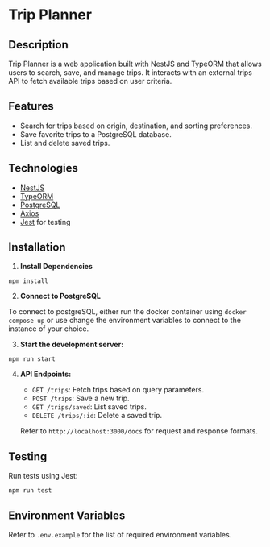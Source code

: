 # Trip Planner

## Description

Trip Planner is a web application built with NestJS and TypeORM that allows users to search, save, and manage trips. It interacts with an external trips API to fetch available trips based on user criteria.

## Features

- Search for trips based on origin, destination, and sorting preferences.
- Save favorite trips to a PostgreSQL database.
- List and delete saved trips.

## Technologies

- [NestJS](https://nestjs.com/)
- [TypeORM](https://typeorm.io/)
- [PostgreSQL](https://www.postgresql.org/)
- [Axios](https://axios-http.com/)
- [Jest](https://jestjs.io/) for testing

## Installation

1. **Install Dependencies**

```
npm install
```

2. **Connect to PostgreSQL**

To connect to postgreSQL, either run the docker container using ``docker compose up`` or use change the environment variables to connect to the instance of your choice.

3. **Start the development server:**

```
npm run start
```

4. **API Endpoints:**

    - `GET /trips`: Fetch trips based on query parameters.
    - `POST /trips`: Save a new trip.
    - `GET /trips/saved`: List saved trips.
    - `DELETE /trips/:id`: Delete a saved trip.

    Refer to ``http://localhost:3000/docs`` for request and response formats.

## Testing

Run tests using Jest:

```
npm run test
```
## Environment Variables

Refer to `.env.example` for the list of required environment variables.
